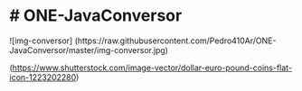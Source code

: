 <h1>  # ONE-JavaConversor </h1>
![img-conversor] (https://raw.githubusercontent.com/Pedro410Ar/ONE-JavaConversor/master/img-conversor.jpg)


(https://www.shutterstock.com/image-vector/dollar-euro-pound-coins-flat-icon-1223202280)


